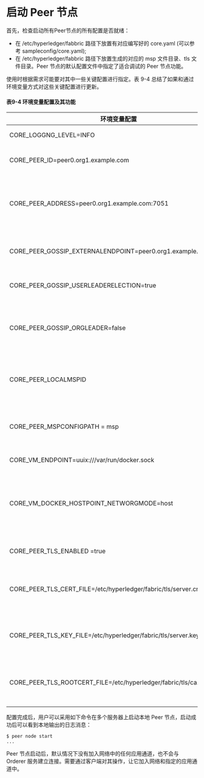 # 启动 Peer 节点

首先，检查启动所有Peer节点的所有配置是否就绪：

- 在 /etc/hyperledger/fabbric 路径下放置有对应编写好的 core.yaml (可以参考 sampleconfig/core.yaml);
- 在 /etc/hyperledger/fabbric 路径下放置生成的对应的 msp 文件目录、tls 文件目录。Peer 节点的默认配置文件中指定了适合调试的 Peer 节点功能。

使用时根据需求可能要对其中一些关键配置进行指定。表 9-4 总结了如果和通过环境变量方式对这些关键配置进行更新。

#### 表9-4 环境变量配置及其功能

| 环境变量配置 | 功能 | 说明 |
| --- | --- |---|
| CORE_LOGGNG_LEVEL=INFO | 输出日志的级别 | 建议至少为 INFO |
|CORE_PEER_ID=peer0.org1.example.com|Peer 的 ID | 不同节点分别指定唯一的 ID |
|CORE_PEER_ADDRESS=peer0.org1.example.com:7051| 服务的地址 | 需要更新为网络内识别的地址，不同节点分别指定 |
| CORE_PEER_GOSSIP_EXTERNALENDPOINT=peer0.org1.example.com:7051 |  对组织外发布的地址 | 不同节点分别指定，建议更新 |
| CORE_PEER_GOSSIP_USERLEADERELECTION=true | 是否自动选举代表节点 | 建议开启 |
| CORE_PEER_GOSSIP_ORGLEADER=false | 是否作为组织代表节点从 Ordering 服务拉取区块 | 建议关闭，进行自动选举 |
| CORE_PEER_LOCALMSPID | 所属组织 MSP 的 ID | 不同节点分别指定，根据实际情况更新 |
| CORE_PEER_MSPCONFIGPATH = msp | msp 文件所在的相对路径 | cryptogen 提前生成，需要与实际路径一致 |
| CORE_VM_ENDPOINT=uuix:///var/run/docker.sock | Docker 服务地址 | 根据实际情况配置 |
| CORE_VM_DOCKER_HOSTPOINT_NETWORGMODE=host | 链码容器使用的网络方式 | 如果进行配置，需要与 Peer 在同一个网络上，以进行通信 |
| CORE_PEER_TLS_ENABLED =true | 是否启用 TLS | 建议开启，提高安全性 |
| CORE_PEER_TLS_CERT_FILE=/etc/hyperledger/fabric/tls/server.crt | TLS 开启时指定身份证书位置 | cryptogen 提前生成，需要与实际路径一致 |
| CORE_PEER_TLS_KEY_FILE=/etc/hyperledger/fabric/tls/server.key | TLS 开启时指定签名私钥位置 | cryptogen 提前生成，需要与实际路径一致 |
| CORE_PEER_TLS_ROOTCERT_FILE=/etc/hyperledger/fabric/tls/ca.crt | TLS 开启时指定信任的根 CA 证书位置 | cryptogen 提前生成，需要与实际路径一致 |

配置完成后，用户可以采用如下命令在多个服务器上启动本地 Peer 节点，启动成功后可以看到本地输出的日志消息：

```
$ peer node start 
...
```

Peer 节点启动后，默认情况下没有加入网络中的任何应用通道，也不会与 Orderer 服务建立连接。需要通过客户端对其操作，让它加入网络和指定的应用通道中。




